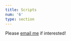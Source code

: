 ```yaml
---
title: Scripts
num: '6'
type: section
---
```

Please [email me](ryancreamer301@gmail.com) if interested!
